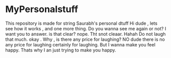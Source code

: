# MyPersonalstuff
This repository is made for string Saurabh's personal dtuff
Hi dude , lets see how it works , and one more thing.
Do you wanna see me again or not?
I want you to answer.
is that clear?
nope.
Tht snot cleaar.
Hahah
Do not laugh that much.
okay .
Why , is there any price for laughing?
NO dude there is no any price for laughing certainly for laughing.
But I wanna make you feel happy. Thats why I an just trying to make you happy.
